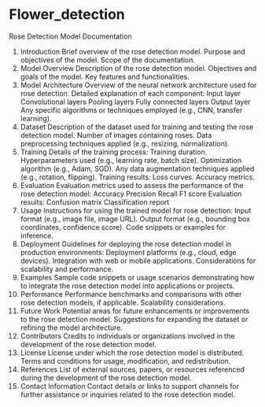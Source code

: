 # Flower_detection

Rose Detection Model Documentation
1. Introduction
Brief overview of the rose detection model.
Purpose and objectives of the model.
Scope of the documentation.
2. Model Overview
Description of the rose detection model.
Objectives and goals of the model.
Key features and functionalities.
3. Model Architecture
Overview of the neural network architecture used for rose detection.
Detailed explanation of each component:
Input layer
Convolutional layers
Pooling layers
Fully connected layers
Output layer
Any specific algorithms or techniques employed (e.g., CNN, transfer learning).
4. Dataset
Description of the dataset used for training and testing the rose detection model.
Number of images containing roses.
Data preprocessing techniques applied (e.g., resizing, normalization).
5. Training
Details of the training process:
Training duration.
Hyperparameters used (e.g., learning rate, batch size).
Optimization algorithm (e.g., Adam, SGD).
Any data augmentation techniques applied (e.g., rotation, flipping).
Training results:
Loss curves.
Accuracy metrics.
6. Evaluation
Evaluation metrics used to assess the performance of the rose detection model:
Accuracy
Precision
Recall
F1 score
Evaluation results:
Confusion matrix
Classification report
7. Usage
Instructions for using the trained model for rose detection:
Input format (e.g., image file, image URL).
Output format (e.g., bounding box coordinates, confidence score).
Code snippets or examples for inference.
8. Deployment
Guidelines for deploying the rose detection model in production environments:
Deployment platforms (e.g., cloud, edge devices).
Integration with web or mobile applications.
Considerations for scalability and performance.
9. Examples
Sample code snippets or usage scenarios demonstrating how to integrate the rose detection model into applications or projects.
10. Performance
Performance benchmarks and comparisons with other rose detection models, if applicable.
Scalability considerations.
11. Future Work
Potential areas for future enhancements or improvements to the rose detection model.
Suggestions for expanding the dataset or refining the model architecture.
12. Contributors
Credits to individuals or organizations involved in the development of the rose detection model.
13. License
License under which the rose detection model is distributed.
Terms and conditions for usage, modification, and redistribution.
14. References
List of external sources, papers, or resources referenced during the development of the rose detection model.
15. Contact Information
Contact details or links to support channels for further assistance or inquiries related to the rose detection model.
